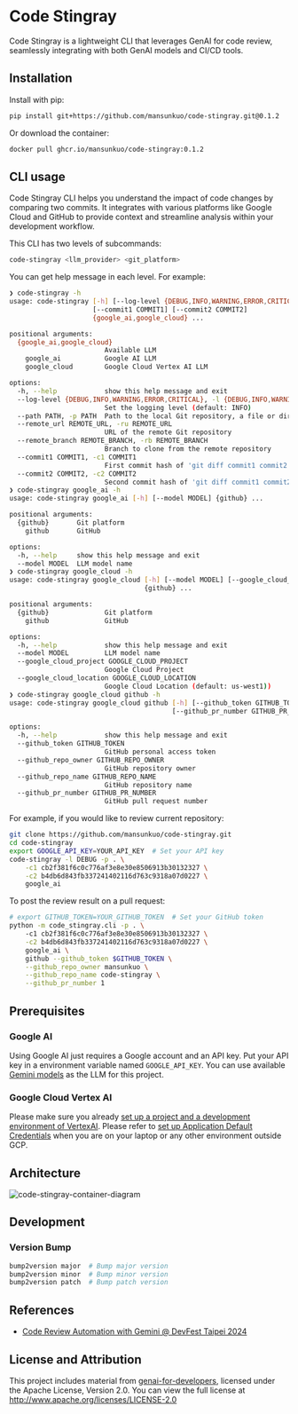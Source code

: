 # Code Stingray

Code Stingray is a lightweight CLI that leverages GenAI for code review, seamlessly integrating with both GenAI models and CI/CD tools.

## Installation
Install with pip:
```bash
pip install git+https://github.com/mansunkuo/code-stingray.git@0.1.2
```

Or download the container:
```bash
docker pull ghcr.io/mansunkuo/code-stingray:0.1.2
```

## CLI usage
Code Stingray CLI helps you understand the impact of code changes by comparing two commits. It integrates with various platforms like Google Cloud and GitHub to provide context and streamline analysis within your development workflow.

This CLI has two levels of subcommands:
```bash
code-stingray <llm_provider> <git_platform>
```

You can get help message in each level. For example:
```bash
❯ code-stingray -h
usage: code-stingray [-h] [--log-level {DEBUG,INFO,WARNING,ERROR,CRITICAL}] (--path PATH | --remote_url REMOTE_URL) [--remote_branch REMOTE_BRANCH]
                     [--commit1 COMMIT1] [--commit2 COMMIT2]
                     {google_ai,google_cloud} ...

positional arguments:
  {google_ai,google_cloud}
                        Available LLM
    google_ai           Google AI LLM
    google_cloud        Google Cloud Vertex AI LLM

options:
  -h, --help            show this help message and exit
  --log-level {DEBUG,INFO,WARNING,ERROR,CRITICAL}, -l {DEBUG,INFO,WARNING,ERROR,CRITICAL}
                        Set the logging level (default: INFO)
  --path PATH, -p PATH  Path to the local Git repository, a file or directory
  --remote_url REMOTE_URL, -ru REMOTE_URL
                        URL of the remote Git repository
  --remote_branch REMOTE_BRANCH, -rb REMOTE_BRANCH
                        Branch to clone from the remote repository
  --commit1 COMMIT1, -c1 COMMIT1
                        First commit hash of 'git diff commit1 commit2'
  --commit2 COMMIT2, -c2 COMMIT2
                        Second commit hash of 'git diff commit1 commit2'
❯ code-stingray google_ai -h
usage: code-stingray google_ai [-h] [--model MODEL] {github} ...

positional arguments:
  {github}       Git platform
    github       GitHub

options:
  -h, --help     show this help message and exit
  --model MODEL  LLM model name
❯ code-stingray google_cloud -h
usage: code-stingray google_cloud [-h] [--model MODEL] [--google_cloud_project GOOGLE_CLOUD_PROJECT] [--google_cloud_location GOOGLE_CLOUD_LOCATION]
                                  {github} ...

positional arguments:
  {github}              Git platform
    github              GitHub

options:
  -h, --help            show this help message and exit
  --model MODEL         LLM model name
  --google_cloud_project GOOGLE_CLOUD_PROJECT
                        Google Cloud Project
  --google_cloud_location GOOGLE_CLOUD_LOCATION
                        Google Cloud Location (default: us-west1))
❯ code-stingray google_cloud github -h
usage: code-stingray google_cloud github [-h] [--github_token GITHUB_TOKEN] [--github_repo_owner GITHUB_REPO_OWNER] [--github_repo_name GITHUB_REPO_NAME]
                                         [--github_pr_number GITHUB_PR_NUMBER]

options:
  -h, --help            show this help message and exit
  --github_token GITHUB_TOKEN
                        GitHub personal access token
  --github_repo_owner GITHUB_REPO_OWNER
                        GitHub repository owner
  --github_repo_name GITHUB_REPO_NAME
                        GitHub repository name
  --github_pr_number GITHUB_PR_NUMBER
                        GitHub pull request number
```

For example, if you would like to review current repository:
```bash
git clone https://github.com/mansunkuo/code-stingray.git
cd code-stingray
export GOOGLE_API_KEY=YOUR_API_KEY  # Set your API key
code-stingray -l DEBUG -p . \
    -c1 cb2f381f6c0c776af3e8e30e8506913b30132327 \
    -c2 b4db6d843fb337241402116d763c9318a07d0227 \
    google_ai
```

To post the review result on a pull request:
```bash
# export GITHUB_TOKEN=YOUR_GITHUB_TOKEN  # Set your GitHub token
python -m code_stingray.cli -p . \ 
    -c1 cb2f381f6c0c776af3e8e30e8506913b30132327 \
    -c2 b4db6d843fb337241402116d763c9318a07d0227 \
    google_ai \
    github --github_token $GITHUB_TOKEN \
    --github_repo_owner mansunkuo \
    --github_repo_name code-stingray \
    --github_pr_number 1
```

## Prerequisites
### Google AI
Using Google AI just requires a Google account and an API key. Put your API key in a environment variable named `GOOGLE_API_KEY`. You can use available [Gemini models](https://ai.google.dev/gemini-api/docs/models/gemini) as the LLM for this project. 

### Google Cloud Vertex AI
Please make sure you already [set up a project and a development environment of VertexAI](https://cloud.google.com/vertex-ai/docs/start/cloud-environment). Please refer to [set up Application Default Credentials](https://cloud.google.com/docs/authentication/provide-credentials-adc) when you are on your laptop or any other environment outside GCP.


## Architecture

![code-stingray-container-diagram](https://kroki.io/plantuml/svg/eNptU8tu2zAQvOsrtjrJQIFcciyK2IrrGE0TwQ8EPQm0uJaJUqRKLe0KRf-9Sz0M24kuFAecmd1Z8qEh4chXOvqkTKG9RPiS3t-l93lqDQll0H2NoogUaYQzBFKJ0okK7J5B5qxJGQba6Hn683W7yd-Wm6f8eb6YvzwmE-Zn6BprEt-g-wzxlpeY1ylIPKK2NStiVdsTOpSwa2GBZrqEIig7PCo8xZPobJ7P_1BSKsprLWhvXcVKC0WQDdu43z_5XfhLrdZiZ50gdUQI50YakIWDbQha6x2IEza2ws6U3dZtQ1jlM-uNFK5NyqIOsmkWT-BvBPyd60kKbb3ceaVl8FvepY-dcUBhFuCwXWGBoQJu2FDIrfZac3e_PXIJwkggp8qSk-gVJjcmDRYOuWdnj0p2Ka47BH4II8o-zw8Qso675mlsZ_nm9fv85Z1wiUaoLqiLOXYZYqWM6msPMwA6IFRWqr3iKXXDUaYDL1th_X9RtEI9DPtmUCuhGgQBWaDAamg_mMwU7Xzxi-vfLlkkKFxzr2Le9GHdBA0j3PMvGe_z-4ZUHK6zYfQD6pjQWHsxZndxfjhz020Wrld_g3lpvKbhcmYtHaxhbvSARvLz-w9XISuQ)

<!-- https://kroki.io/#try
```plantuml
@startuml
!include <C4/C4_Container>


title Container diagram of Code Stingray
LAYOUT_WITH_LEGEND()


Person(user, "User", "A developer empowered by GenAI code review")
Container_Ext(git_platform, "Git Platform", "GitHub", "Collaborative Git platform to host your awesome code")
System_Boundary(gcp, "GCP") {
    Container(cloudbuild, "CI/CD", "Cloud Build", "Receive event of pull request and trigger CI/CD")
    Container(secret_provider, "Secret Manager", "Secret Manager", "Store GITHUB_TOKEN")
    Container(genai, "Code Stingray", "Gemini", "Review the modified code in the pull request")
}

Rel(user, git_platform, "Raise a Pull  Request ", "Bitbucket UI")
Rel(git_platform, cloudbuild, "Trigger", "Cloud Build Trigger")
Rel(cloudbuild, secret_provider, "Fetch GITHUB_TOKEN", "")
Rel(cloudbuild, genai, "Raise a container", "")
Rel(genai, git_platform, "Post review result", "GitPython")

@enduml
``` -->

## Development
### Version Bump
```bash
bump2version major  # Bump major version
bump2version minor  # Bump minor version
bump2version patch  # Bump patch version 
```

## References
- [Code Review Automation with Gemini @ DevFest Taipei 2024](https://docs.google.com/presentation/d/11gMdxddC4e2HHtDo-05i1_108vAZto5AihIay4gLz-k/edit?usp=sharing)

## License and Attribution
This project includes material from [genai-for-developers](https://github.com/GoogleCloudPlatform/genai-for-developers), licensed under the Apache License, Version 2.0. 
You can view the full license at http://www.apache.org/licenses/LICENSE-2.0